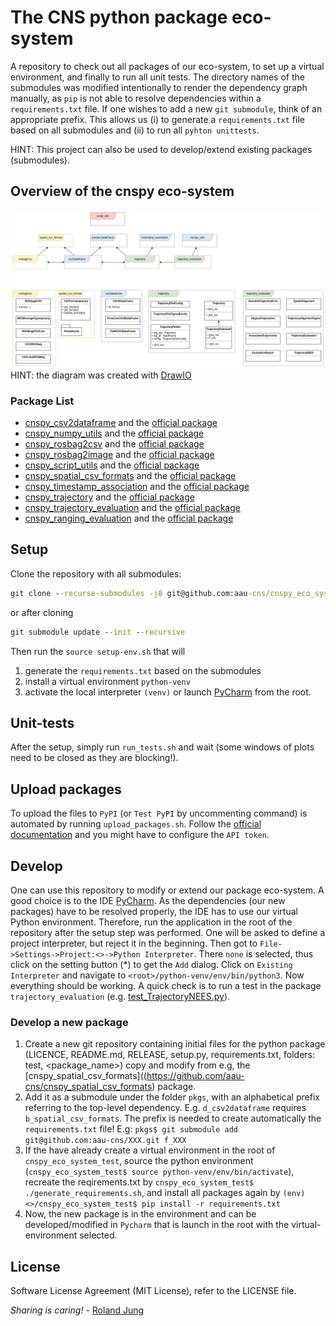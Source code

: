 #  The CNS python package eco-system 

A repository to check out all packages of our eco-system, to set up a virtual environment, and finally to run all unit tests. 
The directory names of the submodules was modified intentionally to render the dependency graph manually, as `pip` is not able to resolve dependencies within a `requirements.txt` file.
If one wishes to add a new `git submodule`, think of an appropriate prefix. 
This allows us (i) to generate a `requirements.txt` file based on all submodules and (ii) to run all `pyhton unittests`. 

HINT: This project can also be used to develop/extend existing packages (submodules). 

## Overview of the cnspy eco-system

![eco-system](./doc/pic/architecture.png)
HINT: the diagram was created with [DrawIO](https://drawio-app.com/)

### Package List
- [cnspy_csv2dataframe](https://github.com/aau-cns/cnspy_csv2dataframe) and the [official package](https://pypi.org/project/cnspy-csv2dataframe/)
- [cnspy_numpy_utils](https://github.com/aau-cns/cnspy_numpy_utils) and the [official package](https://pypi.org/project/cnspy-numpy-utils/) 
- [cnspy_rosbag2csv](https://github.com/aau-cns/cnspy_rosbag2csv) and the [official package](https://pypi.org/project/cnspy-rosbag2csv/)
- [cnspy_rosbag2image](https://github.com/aau-cns/cnspy_rosbag2image) and the [official package](https://pypi.org/project/cnspy-rosbag2image/)
- [cnspy_script_utils](https://github.com/aau-cns/cnspy_script_utils) and the [official package](https://pypi.org/project/cnspy-script-utils/) 
- [cnspy_spatial_csv_formats](https://github.com/aau-cns/cnspy_spatial_csv_formats) and the [official package](https://pypi.org/project/cnspy-spatial-csv-formats/)
- [cnspy_timestamp_association](https://github.com/aau-cns/cnspy_timestamp_association) and the [official package](https://pypi.org/project/cnspy-timestamp-association/)
- [cnspy_trajectory](https://github.com/aau-cns/cnspy_trajectory) and the [official package](https://pypi.org/project/cnspy-trajectory/)
- [cnspy_trajectory_evaluation](https://github.com/aau-cns/cnspy_trajectory_evaluation) and the [official package](https://pypi.org/project/cnspy-trajectory-evaluation/) 
- [cnspy_ranging_evaluation](https://github.com/aau-cns/cnspy_ranging_evaluation) and the [official package](https://pypi.org/project/cnspy-ranging-evaluation/) 

## Setup 
Clone the repository with all submodules:
```cmd
git clone --recurse-submodules -j8 git@github.com:aau-cns/cnspy_eco_system_test.git
```
or after cloning
```cmd
git submodule update --init --recursive
```


Then run the `source setup-env.sh` that will
1) generate the `requirements.txt` based on the submodules
2) install a virtual environment `python-venv`
3) activate the local interpreter `(venv)` or launch [PyCharm](https://www.jetbrains.com/pycharm/) from the root.


## Unit-tests

After the setup, simply run `run_tests.sh` and wait (some windows of plots need to be closed as they are blocking!).

## Upload packages

To upload the files to `PyPI` (or `Test PyPI` by uncommenting command) is automated by running `upload_packages.sh`. 
Follow the [official documentation](https://packaging.python.org/tutorials/packaging-projects/) and you might have to configure the `API token`. 

## Develop 

One can use this repository to modify or extend our package eco-system. A good choice is to the IDE [PyCharm](https://www.jetbrains.com/pycharm/).
As the dependencies (our new packages) have to be resolved properly, the IDE has to use our virtual Python environment.
Therefore, run the application in the root of the repository after the setup step was performed.
One will be asked to define a project interpreter, but reject it in the beginning. 
Then got to `File->Settings->Project:<>->Python Interpreter`. There `none` is selected, thus click on the setting button (*) to get the `Add` dialog.
Click on `Existing Interpreter` and navigate to `<root>/python-venv/env/bin/python3`. Now everything should be working.
A quick check is to run a test in the package `trajectory_evaluation` (e.g. [test_TrajectoryNEES.py](./pkgs/f_trajectory_evaluation/test/test_TrajectoryPosOrientNEES.py)).

### Develop a new package

1. Create a new git repository containing initial files for the python package (LICENCE, README.md, RELEASE, setup.py, requirements.txt, folders: test, <package_name>) copy and modify from e.g, the [cnspy_spatial_csv_formats]((https://github.com/aau-cns/cnspy_spatial_csv_formats) package.  
2. Add it as a submodule under the folder `pkgs`, with an alphabetical prefix referring to the top-level dependency. E.g. `d_csv2dataframe` requires `b_spatial_csv_formats`. The prefix is needed to create automatically the `requirements.txt` file! E.g: `pkgs$ git submodule add git@github.com:aau-cns/XXX.git f_XXX`
3. If the have already create a virtual environment in the root of `cnspy_eco_system_test`, source the python environment (`cnspy_eco_system_test$ source python-venv/env/bin/activate`), recreate the reqirements.txt by `cnspy_eco_system_test$ ./generate_requirements.sh`, and install all packages again by `(env) <>/cnspy_eco_system_test$ pip install -r requirements.txt`
4. Now, the new package is in the environment and can be developed/modified in `Pycharm` that is launch in the root with the virtual-environment selected.

## License

Software License Agreement (MIT  License), refer to the LICENSE file.

*Sharing is caring!* - [Roland Jung](https://github.com/jungr-ait)  
